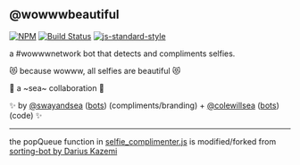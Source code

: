 @wowwwbeautiful
----------------

[![NPM](https://nodei.co/npm/wowwwbeautiful.png)](https://nodei.co/npm/wowwwbeautiful/)
[![Build Status](https://secure.travis-ci.org/coleww/wowwwbeautiful.png)](http://travis-ci.org/coleww/wowwwbeautiful)
[![js-standard-style](https://img.shields.io/badge/code%20style-standard-brightgreen.svg?style=flat)](https://github.com/feross/standard)

a #wowwwnetwork bot that detects and compliments selfies.

😻 because wowww, all selfies are beautiful 😻

🌊  a ~sea~ collaboration  🌊

✨ by [@swayandsea](http://twitter.com/swayandsea) ([bots](http://sui.sexy)) (compliments/branding) + [@colewillsea](http://twitter.com/colewillsea) ([bots](https://twitter.com/colewillsea/lists/my-robots/members)) (code) ✨

-------------------------------------------------

the popQueue function in [selfie_complimenter.js]() is modified/forked from [sorting-bot by Darius Kazemi](https://github.com/dariusk/sorting-bot/blob/master/index.js)
